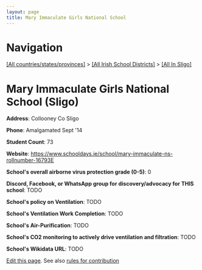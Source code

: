 ```yaml
---
layout: page
title: Mary Immaculate Girls National School
---
```

# Navigation

[[All countries/states/provinces]](../../..) > [[All Irish School Districts]](../..) > [[All In Sligo]](..)

# Mary Immaculate Girls National School (Sligo)

**Address**: Collooney Co Sligo

**Phone**: Amalgamated Sept '14

**Student Count**: 73

**Website**: <https://www.schooldays.ie/school/mary-immaculate-ns-rollnumber-16793E>

**School's overall airborne virus protection grade (0-5)**: 0

**Discord, Facebook, or WhatsApp group for discovery/advocacy for THIS school**: TODO

**School's policy on Ventilation**: TODO

**School's Ventilation Work Completion**: TODO

**School's Air-Purification**: TODO

**School's CO2 monitoring to actively drive ventilation and filtration**: TODO

**School's Wikidata URL**: TODO


[Edit this page](https://github.com/ventilate-schools/Ireland/edit/main/./Sligo/Mary_Immaculate_Girls_National_School.md). See also [rules for contribution](../../../contribution-rules/)
